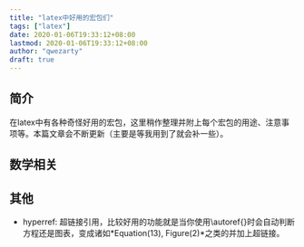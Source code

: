 ```yaml
---
title: "latex中好用的宏包们"
tags: ["latex"]
date: 2020-01-06T19:33:12+08:00
lastmod: 2020-01-06T19:33:12+08:00
author: "qwezarty"
draft: true
---
```


## 简介

在latex中有各种奇怪好用的宏包，这里稍作整理并附上每个宏包的用途、注意事项等。本篇文章会不断更新（主要是等我用到了就会补一些）。

## 数学相关

## 其他

- hyperref: 超链接引用，比较好用的功能就是当你使用\autoref{}时会自动判断方程还是图表，变成诸如*Equation(13), Figure(2)*之类的并加上超链接。

